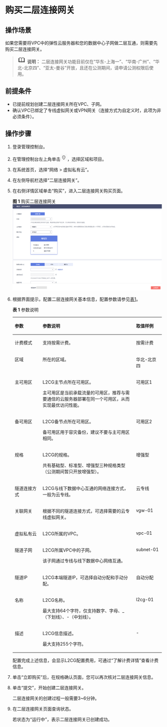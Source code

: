 # 购买二层连接网关<a name="vpc_l2cg_0002"></a>

## 操作场景<a name="section164123635114"></a>

如果您需要将VPC中的弹性云服务器和您的数据中心子网做二层互通，则需要先购买二层连接网关。

>![](public_sys-resources/icon-note.gif) **说明：** 
>二层连接网关功能目前仅在“华东-上海一”、“华南-广州”、“华北-北京四”、“亚太-曼谷”开放，且还在公测期间，请申请公测权限后使用。

## 前提条件<a name="section7401253522"></a>

-   已提前规划创建二层连接网关所在VPC、子网。
-   确认VPC已绑定了专线虚拟网关或VPN网关（连接方式为自定义时，此项为非必须条件）。

## 操作步骤<a name="section13415436165211"></a>

1.  登录管理控制台。
2.  在管理控制台左上角单击![](figures/icon-region.png)，选择区域和项目。
3.  在系统首页，选择“网络 \> 虚拟私有云”。
4.  在左侧导航栏选择“二层连接网关”。
5.  在右侧详情区域单击“购买”，进入二层连接网关购买页面。

    **图 1**  购买二层连接网关<a name="fig3109141214111"></a>  
    ![](figures/购买二层连接网关.png "购买二层连接网关")

6.  根据界面提示，配置二层连接网关基本信息，配置参数请参见[表1](#zh-cn_topic_0228866528_table14521511)。

    **表 1**  参数说明

    <a name="zh-cn_topic_0228866528_table14521511"></a>
    <table><thead align="left"><tr id="zh-cn_topic_0228866528_row20335970"><th class="cellrowborder" valign="top" width="18.68%" id="mcps1.2.4.1.1"><p id="zh-cn_topic_0228866528_p36600850"><a name="zh-cn_topic_0228866528_p36600850"></a><a name="zh-cn_topic_0228866528_p36600850"></a><strong id="zh-cn_topic_0228866528_b60972199"><a name="zh-cn_topic_0228866528_b60972199"></a><a name="zh-cn_topic_0228866528_b60972199"></a>参数</strong></p>
    </th>
    <th class="cellrowborder" valign="top" width="62.629999999999995%" id="mcps1.2.4.1.2"><p id="zh-cn_topic_0228866528_p39801087"><a name="zh-cn_topic_0228866528_p39801087"></a><a name="zh-cn_topic_0228866528_p39801087"></a><strong id="zh-cn_topic_0228866528_b22665468"><a name="zh-cn_topic_0228866528_b22665468"></a><a name="zh-cn_topic_0228866528_b22665468"></a>参数说明</strong></p>
    </th>
    <th class="cellrowborder" valign="top" width="18.69%" id="mcps1.2.4.1.3"><p id="p13334121811816"><a name="p13334121811816"></a><a name="p13334121811816"></a>取值样例</p>
    </th>
    </tr>
    </thead>
    <tbody><tr id="zh-cn_topic_0228866528_row41283123"><td class="cellrowborder" valign="top" width="18.68%" headers="mcps1.2.4.1.1 "><p id="zh-cn_topic_0228866528_p55598663"><a name="zh-cn_topic_0228866528_p55598663"></a><a name="zh-cn_topic_0228866528_p55598663"></a>计费模式</p>
    </td>
    <td class="cellrowborder" valign="top" width="62.629999999999995%" headers="mcps1.2.4.1.2 "><p id="zh-cn_topic_0228866528_p64780962"><a name="zh-cn_topic_0228866528_p64780962"></a><a name="zh-cn_topic_0228866528_p64780962"></a>支持按需计费。</p>
    </td>
    <td class="cellrowborder" valign="top" width="18.69%" headers="mcps1.2.4.1.3 "><p id="p15334171841811"><a name="p15334171841811"></a><a name="p15334171841811"></a>按需计费</p>
    </td>
    </tr>
    <tr id="row853412920107"><td class="cellrowborder" valign="top" width="18.68%" headers="mcps1.2.4.1.1 "><p id="zh-cn_topic_0228866528_p62007849"><a name="zh-cn_topic_0228866528_p62007849"></a><a name="zh-cn_topic_0228866528_p62007849"></a>区域</p>
    </td>
    <td class="cellrowborder" valign="top" width="62.629999999999995%" headers="mcps1.2.4.1.2 "><p id="zh-cn_topic_0228866528_p39456621"><a name="zh-cn_topic_0228866528_p39456621"></a><a name="zh-cn_topic_0228866528_p39456621"></a>所在的区域。</p>
    </td>
    <td class="cellrowborder" valign="top" width="18.69%" headers="mcps1.2.4.1.3 "><p id="p1593115351916"><a name="p1593115351916"></a><a name="p1593115351916"></a>华北-北京四</p>
    </td>
    </tr>
    <tr id="zh-cn_topic_0228866528_row47790568"><td class="cellrowborder" valign="top" width="18.68%" headers="mcps1.2.4.1.1 "><p id="zh-cn_topic_0228866528_p45830766"><a name="zh-cn_topic_0228866528_p45830766"></a><a name="zh-cn_topic_0228866528_p45830766"></a>主可用区</p>
    </td>
    <td class="cellrowborder" valign="top" width="62.629999999999995%" headers="mcps1.2.4.1.2 "><p id="p3292442181711"><a name="p3292442181711"></a><a name="p3292442181711"></a>L2CG主节点所在可用区。</p>
    <p id="zh-cn_topic_0228866528_p57523360"><a name="zh-cn_topic_0228866528_p57523360"></a><a name="zh-cn_topic_0228866528_p57523360"></a>主可用区是当前承载流量的可用区，推荐与需要通信的云服务器部署在同一个可用区，从而实现最优访问性能。</p>
    </td>
    <td class="cellrowborder" valign="top" width="18.69%" headers="mcps1.2.4.1.3 "><p id="p13341518101812"><a name="p13341518101812"></a><a name="p13341518101812"></a>可用区1</p>
    </td>
    </tr>
    <tr id="zh-cn_topic_0228866528_row58598692"><td class="cellrowborder" valign="top" width="18.68%" headers="mcps1.2.4.1.1 "><p id="zh-cn_topic_0228866528_p48873629"><a name="zh-cn_topic_0228866528_p48873629"></a><a name="zh-cn_topic_0228866528_p48873629"></a>备可用区</p>
    </td>
    <td class="cellrowborder" valign="top" width="62.629999999999995%" headers="mcps1.2.4.1.2 "><p id="p15683474172"><a name="p15683474172"></a><a name="p15683474172"></a>L2CG备节点所在可用区。</p>
    <p id="zh-cn_topic_0228866528_p61177702"><a name="zh-cn_topic_0228866528_p61177702"></a><a name="zh-cn_topic_0228866528_p61177702"></a>备可用区用于容灾备份，建议不要与主可用区相同。</p>
    </td>
    <td class="cellrowborder" valign="top" width="18.69%" headers="mcps1.2.4.1.3 "><p id="p433412189187"><a name="p433412189187"></a><a name="p433412189187"></a>可用区2</p>
    </td>
    </tr>
    <tr id="zh-cn_topic_0228866528_row38259177"><td class="cellrowborder" valign="top" width="18.68%" headers="mcps1.2.4.1.1 "><p id="zh-cn_topic_0228866528_p11985619"><a name="zh-cn_topic_0228866528_p11985619"></a><a name="zh-cn_topic_0228866528_p11985619"></a>规格</p>
    </td>
    <td class="cellrowborder" valign="top" width="62.629999999999995%" headers="mcps1.2.4.1.2 "><p id="p3710163031719"><a name="p3710163031719"></a><a name="p3710163031719"></a>L2CG的规格。</p>
    <p id="zh-cn_topic_0228866528_p13364467"><a name="zh-cn_topic_0228866528_p13364467"></a><a name="zh-cn_topic_0228866528_p13364467"></a>共有基础型、标准型、增强型三种规格类型（公测期间暂只开放增强型）。</p>
    </td>
    <td class="cellrowborder" valign="top" width="18.69%" headers="mcps1.2.4.1.3 "><p id="p533414184188"><a name="p533414184188"></a><a name="p533414184188"></a>增强型</p>
    </td>
    </tr>
    <tr id="zh-cn_topic_0228866528_row11911733"><td class="cellrowborder" valign="top" width="18.68%" headers="mcps1.2.4.1.1 "><p id="zh-cn_topic_0228866528_p25326354"><a name="zh-cn_topic_0228866528_p25326354"></a><a name="zh-cn_topic_0228866528_p25326354"></a>隧道连接方式</p>
    </td>
    <td class="cellrowborder" valign="top" width="62.629999999999995%" headers="mcps1.2.4.1.2 "><p id="zh-cn_topic_0228866528_p7974729"><a name="zh-cn_topic_0228866528_p7974729"></a><a name="zh-cn_topic_0228866528_p7974729"></a>L2CG与线下数据中心互通的网络连接方式，一般为云专线。</p>
    </td>
    <td class="cellrowborder" valign="top" width="18.69%" headers="mcps1.2.4.1.3 "><p id="p20280205511165"><a name="p20280205511165"></a><a name="p20280205511165"></a>云专线</p>
    </td>
    </tr>
    <tr id="zh-cn_topic_0228866528_row64007000"><td class="cellrowborder" valign="top" width="18.68%" headers="mcps1.2.4.1.1 "><p id="zh-cn_topic_0228866528_p17184551"><a name="zh-cn_topic_0228866528_p17184551"></a><a name="zh-cn_topic_0228866528_p17184551"></a>关联网关</p>
    </td>
    <td class="cellrowborder" valign="top" width="62.629999999999995%" headers="mcps1.2.4.1.2 "><p id="zh-cn_topic_0228866528_p45289625"><a name="zh-cn_topic_0228866528_p45289625"></a><a name="zh-cn_topic_0228866528_p45289625"></a>根据不同的隧道连接方式，可选择需要的云专线虚拟网关。</p>
    </td>
    <td class="cellrowborder" valign="top" width="18.69%" headers="mcps1.2.4.1.3 "><p id="p8335818121811"><a name="p8335818121811"></a><a name="p8335818121811"></a>vgw-01</p>
    </td>
    </tr>
    <tr id="zh-cn_topic_0228866528_row54293220"><td class="cellrowborder" valign="top" width="18.68%" headers="mcps1.2.4.1.1 "><p id="zh-cn_topic_0228866528_p35674700"><a name="zh-cn_topic_0228866528_p35674700"></a><a name="zh-cn_topic_0228866528_p35674700"></a>虚拟私有云</p>
    </td>
    <td class="cellrowborder" valign="top" width="62.629999999999995%" headers="mcps1.2.4.1.2 "><p id="zh-cn_topic_0228866528_p35726411"><a name="zh-cn_topic_0228866528_p35726411"></a><a name="zh-cn_topic_0228866528_p35726411"></a>L2CG所属的VPC。</p>
    </td>
    <td class="cellrowborder" valign="top" width="18.69%" headers="mcps1.2.4.1.3 "><p id="p15335141813186"><a name="p15335141813186"></a><a name="p15335141813186"></a>vpc-01</p>
    </td>
    </tr>
    <tr id="zh-cn_topic_0228866528_row41752314"><td class="cellrowborder" valign="top" width="18.68%" headers="mcps1.2.4.1.1 "><p id="zh-cn_topic_0228866528_p26494256"><a name="zh-cn_topic_0228866528_p26494256"></a><a name="zh-cn_topic_0228866528_p26494256"></a>隧道子网</p>
    </td>
    <td class="cellrowborder" valign="top" width="62.629999999999995%" headers="mcps1.2.4.1.2 "><p id="p759319576172"><a name="p759319576172"></a><a name="p759319576172"></a>L2CG所属VPC中的子网。</p>
    <p id="zh-cn_topic_0228866528_p54069340"><a name="zh-cn_topic_0228866528_p54069340"></a><a name="zh-cn_topic_0228866528_p54069340"></a>该子网通过专线与线下数据中心网络互通。</p>
    </td>
    <td class="cellrowborder" valign="top" width="18.69%" headers="mcps1.2.4.1.3 "><p id="p18335101831816"><a name="p18335101831816"></a><a name="p18335101831816"></a>subnet-01</p>
    </td>
    </tr>
    <tr id="zh-cn_topic_0228866528_row54920213"><td class="cellrowborder" valign="top" width="18.68%" headers="mcps1.2.4.1.1 "><p id="zh-cn_topic_0228866528_p19352287"><a name="zh-cn_topic_0228866528_p19352287"></a><a name="zh-cn_topic_0228866528_p19352287"></a>隧道IP</p>
    </td>
    <td class="cellrowborder" valign="top" width="62.629999999999995%" headers="mcps1.2.4.1.2 "><p id="zh-cn_topic_0228866528_p386792"><a name="zh-cn_topic_0228866528_p386792"></a><a name="zh-cn_topic_0228866528_p386792"></a>L2CG本端隧道IP，可选择自动分配和手动分配。</p>
    </td>
    <td class="cellrowborder" valign="top" width="18.69%" headers="mcps1.2.4.1.3 "><p id="p14335131841816"><a name="p14335131841816"></a><a name="p14335131841816"></a>自动分配</p>
    </td>
    </tr>
    <tr id="zh-cn_topic_0228866528_row22678235"><td class="cellrowborder" valign="top" width="18.68%" headers="mcps1.2.4.1.1 "><p id="zh-cn_topic_0228866528_p24997708"><a name="zh-cn_topic_0228866528_p24997708"></a><a name="zh-cn_topic_0228866528_p24997708"></a>名称</p>
    </td>
    <td class="cellrowborder" valign="top" width="62.629999999999995%" headers="mcps1.2.4.1.2 "><p id="p172533020188"><a name="p172533020188"></a><a name="p172533020188"></a>L2CG名称。</p>
    <p id="zh-cn_topic_0228866528_p36827296"><a name="zh-cn_topic_0228866528_p36827296"></a><a name="zh-cn_topic_0228866528_p36827296"></a>最大支持64个字符，仅支持数字、字母、_（下划线）、-（中划线）。</p>
    </td>
    <td class="cellrowborder" valign="top" width="18.69%" headers="mcps1.2.4.1.3 "><p id="p033541891814"><a name="p033541891814"></a><a name="p033541891814"></a>l2cg-01</p>
    </td>
    </tr>
    <tr id="zh-cn_topic_0228866528_row38968871"><td class="cellrowborder" valign="top" width="18.68%" headers="mcps1.2.4.1.1 "><p id="zh-cn_topic_0228866528_p2361972"><a name="zh-cn_topic_0228866528_p2361972"></a><a name="zh-cn_topic_0228866528_p2361972"></a>描述</p>
    </td>
    <td class="cellrowborder" valign="top" width="62.629999999999995%" headers="mcps1.2.4.1.2 "><p id="p18897314185"><a name="p18897314185"></a><a name="p18897314185"></a>L2CG信息描述。</p>
    <p id="zh-cn_topic_0228866528_p44156183"><a name="zh-cn_topic_0228866528_p44156183"></a><a name="zh-cn_topic_0228866528_p44156183"></a>最大支持255个字符。</p>
    </td>
    <td class="cellrowborder" valign="top" width="18.69%" headers="mcps1.2.4.1.3 "><p id="p9335418121816"><a name="p9335418121816"></a><a name="p9335418121816"></a>-</p>
    </td>
    </tr>
    </tbody>
    </table>

    配置完成上述信息，会显示L2CG配置费用，可通过“了解计费详情”查看计费信息。

7.  单击“立即购买”后，在规格确认页面，您可以再次核对二层连接网关信息。
8.  单击“提交”，开始创建二层连接网关。

    二层连接网关的创建过程一般需要3\~6分钟。

9.  在二层连接网关页面查询状态。

    若状态为“运行中”，表示二层连接网关已创建成功。


